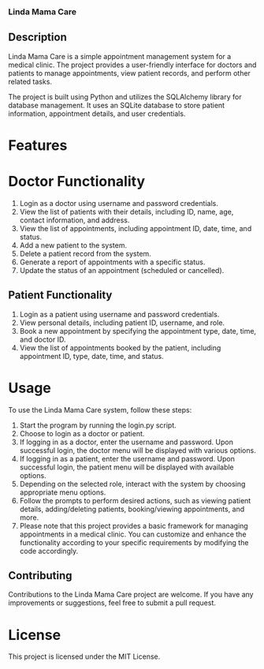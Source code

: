 ### Linda Mama Care
## Description
Linda Mama Care is a simple appointment management system for a medical clinic. The project provides a user-friendly interface for doctors and patients to manage appointments, view patient records, and perform other related tasks.

The project is built using Python and utilizes the SQLAlchemy library for database management. It uses an SQLite database to store patient information, appointment details, and user credentials.

# Features
# Doctor Functionality

1. Login as a doctor using username and password credentials.
2. View the list of patients with their details, including ID, name, age, contact information, and address.
3. View the list of appointments, including appointment ID, date, time, and status.
4. Add a new patient to the system.
5. Delete a patient record from the system.
6. Generate a report of appointments with a specific status.
7. Update the status of an appointment (scheduled or cancelled).

## Patient Functionality
1. Login as a patient using username and password credentials.
2. View personal details, including patient ID, username, and role.
3. Book a new appointment by specifying the appointment type, date, time, and doctor ID.
4. View the list of appointments booked by the patient, including appointment ID, type, date, time, and status.

# Usage
To use the Linda Mama Care system, follow these steps:

1. Start the program by running the login.py script.
2. Choose to login as a doctor or patient.
3. If logging in as a doctor, enter the username and password. Upon successful login, the doctor menu will be displayed with various options.
4. If logging in as a patient, enter the username and password. Upon successful login, the patient menu will be displayed with available options.
5. Depending on the selected role, interact with the system by choosing appropriate menu options.
6. Follow the prompts to perform desired actions, such as viewing patient details, adding/deleting patients, booking/viewing appointments, and more.
7. Please note that this project provides a basic framework for managing appointments in a medical clinic. You can customize and enhance the functionality according to your specific requirements by modifying the code accordingly.

## Contributing
Contributions to the Linda Mama Care project are welcome. If you have any improvements or suggestions, feel free to submit a pull request.

# License
This project is licensed under the MIT License.
